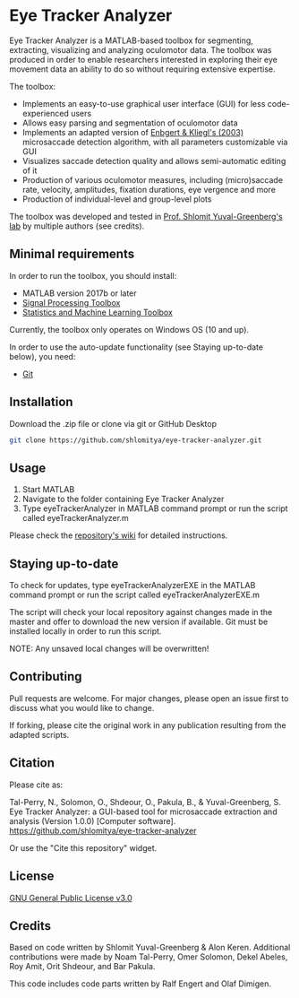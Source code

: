 # Eye Tracker Analyzer

Eye Tracker Analyzer is a MATLAB-based toolbox for segmenting, extracting, visualizing and analyzing oculomotor data. The toolbox was produced in order to enable researchers interested in exploring their eye movement data an ability to do so without requiring extensive expertise.

The toolbox:
- Implements an easy-to-use graphical user interface (GUI) for less code-experienced users
- Allows easy parsing and segmentation of oculomotor data
- Implements an adapted version of [Enbgert & Kliegl's (2003)](https://doi.org/10.1016/S0042-6989(03)00084-1) microsaccade detection algorithm, with all parameters customizable via GUI
- Visualizes saccade detection quality and allows semi-automatic editing of it
- Production of various oculomotor measures, including (micro)saccade rate, velocity, amplitudes, fixation durations, eye vergence and more
- Production of individual-level and group-level plots

The toolbox was developed and tested in [Prof. Shlomit Yuval-Greenberg's lab](https://people.socsci.tau.ac.il/mu/shlomitgreenberg/) by multiple authors (see credits).

## Minimal requirements
In order to run the toolbox, you should install:
- MATLAB version 2017b or later
- [Signal Processing Toolbox](https://uk.mathworks.com/products/signal.html)
- [Statistics and Machine Learning Toolbox](https://uk.mathworks.com/products/statistics.html)

Currently, the toolbox only operates on Windows OS (10 and up).

In order to use the auto-update functionality (see Staying up-to-date below), you need:
- [Git](https://github.com/git-guides/install-git)

## Installation

Download the .zip file or clone via git or GitHub Desktop

```bash
git clone https://github.com/shlomitya/eye-tracker-analyzer.git
```

## Usage

1. Start MATLAB
2. Navigate to the folder containing Eye Tracker Analyzer
3. Type eyeTrackerAnalyzer in MATLAB command prompt or run the script called eyeTrackerAnalyzer.m

Please check the [repository's wiki](https://github.com/shlomitya/eye-tracker-analyzer/wiki) for detailed instructions.

## Staying up-to-date
To check for updates, type eyeTrackerAnalyzerEXE in the MATLAB command prompt or run the script called eyeTrackerAnalyzerEXE.m

The script will check your local repository against changes made in the master and offer to download the new version if available. Git must be installed locally in order to run this script.

NOTE: Any unsaved local changes will be overwritten!

## Contributing

Pull requests are welcome. For major changes, please open an issue first to discuss what you would like to change.

If forking, please cite the original work in any publication resulting from the adapted scripts.

## Citation
Please cite as:

Tal-Perry, N., Solomon, O., Shdeour, O., Pakula, B., & Yuval-Greenberg, S. Eye Tracker Analyzer: a GUI-based tool for microsaccade extraction and analysis (Version 1.0.0) [Computer software]. https://github.com/shlomitya/eye-tracker-analyzer

Or use the "Cite this repository" widget.

## License

[GNU General Public License v3.0](https://www.gnu.org/licenses/gpl-3.0.en.html)

## Credits
Based on code written by Shlomit Yuval-Greenberg & Alon Keren. Additional contributions were made by Noam Tal-Perry, Omer Solomon, Dekel Abeles, Roy Amit, Orit Shdeour, and Bar Pakula.

This code includes code parts written by Ralf Engert and Olaf Dimigen.

